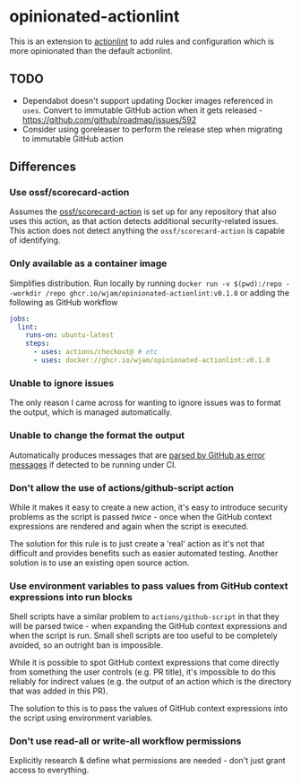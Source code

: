 # opinionated-actionlint
This is an extension to [actionlint](https://github.com/rhysd/actionlint) to add rules and configuration which is more opinionated than the default actionlint.

## TODO
* Dependabot doesn't support updating Docker images referenced in `uses`. Convert to immutable GitHub action when it gets released - https://github.com/github/roadmap/issues/592
* Consider using goreleaser to perform the release step when migrating to immutable GitHub action

## Differences
### Use ossf/scorecard-action
Assumes the [ossf/scorecard-action](https://github.com/ossf/scorecard-action) is set up for any repository that also uses this action, as that action detects additional security-related issues. This action does not detect anything the `ossf/scorecard-action` is capable of identifying.

### Only available as a container image
Simplifies distribution. Run locally by running `docker run -v $(pwd):/repo --workdir /repo ghcr.io/wjam/opinionated-actionlint:v0.1.0` or adding the following as GitHub workflow
```yaml
jobs:
  lint:
    runs-on: ubuntu-latest
    steps:
      - uses: actions/checkout@ # etc
      - uses: docker://ghcr.io/wjam/opinionated-actionlint:v0.1.0
```

### Unable to ignore issues
The only reason I came across for wanting to ignore issues was to format the output, which is managed automatically.

### Unable to change the format the output
Automatically produces messages that are [parsed by GitHub as error messages](https://docs.github.com/en/actions/writing-workflows/choosing-what-your-workflow-does/workflow-commands-for-github-actions#setting-an-error-message) if detected to be running under CI.

### Don't allow the use of actions/github-script action
While it makes it easy to create a new action, it's easy to introduce security problems as the script is passed *twice* - once when the GitHub context expressions are rendered and again when the script is executed.

The solution for this rule is to just create a 'real' action as it's not that difficult and provides benefits such as easier automated testing. Another solution is to use an existing open source action.

### Use environment variables to pass values from GitHub context expressions into run blocks
Shell scripts have a similar problem to `actions/github-script` in that they will be parsed twice - when expanding the GitHub context expressions and when the script is run. Small shell scripts are too useful to be completely avoided, so an outright ban is impossible.

While it is possible to spot GitHub context expressions that come directly from something the user controls (e.g. PR title), it's impossible to do this reliably for indirect values (e.g. the output of an action which is the directory that was added in this PR).

The solution to this is to pass the values of GitHub context expressions into the script using environment variables.

### Don't use read-all or write-all workflow permissions
Explicitly research & define what permissions are needed - don't just grant access to everything.
